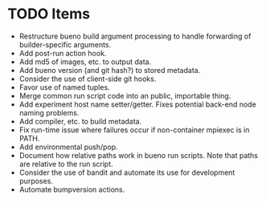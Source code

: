 # TODO Items

* Restructure bueno build argument processing to handle forwarding of
  builder-specific arguments.
* Add post-run action hook.
* Add md5 of images, etc. to output data.
* Add bueno version (and git hash?) to stored metadata.
* Consider the use of client-side git hooks.
* Favor use of named tuples.
* Merge common run script code into an public, importable thing.
* Add experiment host name setter/getter. Fixes potential back-end node naming
  problems.
* Add compiler, etc. to build metadata.
* Fix run-time issue where failures occur if non-container mpiexec is in PATH.
* Add environmental push/pop.
* Document how relative paths work in bueno run scripts. Note
  that paths are relative to the run script.
* Consider the use of bandit and automate its use for development purposes.
* Automate bumpversion actions.
